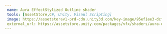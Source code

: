 ```yaml
---
 name: Aura EffectStylized Outline shader
 tools: [AssetStore,C#, Unity, Visaul Scripting]
 image: https://assetstorev1-prd-cdn.unity3d.com/key-image/95ef1ee3-dcfe-4f4e-8653-80a39cd855e0.webp
 external_url: https://assetstore.unity.com/packages/vfx/shaders/aura-effect-stylized-outline-shader-213066
---
```

